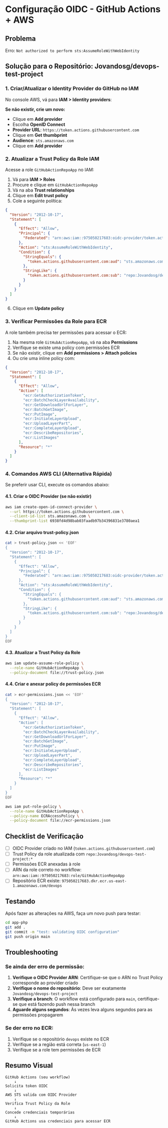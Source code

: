 # Configuração OIDC - GitHub Actions + AWS

## Problema
Erro: `Not authorized to perform sts:AssumeRoleWithWebIdentity`

## Solução para o Repositório: Jovandosg/devops-test-project

### 1. Criar/Atualizar o Identity Provider do GitHub no IAM

No console AWS, vá para **IAM > Identity providers**:

**Se não existir, crie um novo:**
- Clique em **Add provider**
- Escolha **OpenID Connect**
- **Provider URL**: `https://token.actions.githubusercontent.com`
- Clique em **Get thumbprint**
- **Audience**: `sts.amazonaws.com`
- Clique em **Add provider**

### 2. Atualizar a Trust Policy da Role IAM

Acesse a role `GitHubActionRepoApp` no IAM:

1. Vá para **IAM > Roles**
2. Procure e clique em `GitHubActionRepoApp`
3. Vá na aba **Trust relationships**
4. Clique em **Edit trust policy**
5. Cole a seguinte política:

```json
{
  "Version": "2012-10-17",
  "Statement": [
    {
      "Effect": "Allow",
      "Principal": {
        "Federated": "arn:aws:iam::975050217683:oidc-provider/token.actions.githubusercontent.com"
      },
      "Action": "sts:AssumeRoleWithWebIdentity",
      "Condition": {
        "StringEquals": {
          "token.actions.githubusercontent.com:aud": "sts.amazonaws.com"
        },
        "StringLike": {
          "token.actions.githubusercontent.com:sub": "repo:Jovandosg/devops-test-project:ref:refs/heads/main"
        }
      }
    }
  ]
}
```

6. Clique em **Update policy**

### 3. Verificar Permissões da Role para ECR

A role também precisa ter permissões para acessar o ECR:

1. Na mesma role `GitHubActionRepoApp`, vá na aba **Permissions**
2. Verifique se existe uma policy com permissões ECR
3. Se não existir, clique em **Add permissions > Attach policies**
4. Ou crie uma inline policy com:

```json
{
  "Version": "2012-10-17",
  "Statement": [
    {
      "Effect": "Allow",
      "Action": [
        "ecr:GetAuthorizationToken",
        "ecr:BatchCheckLayerAvailability",
        "ecr:GetDownloadUrlForLayer",
        "ecr:BatchGetImage",
        "ecr:PutImage",
        "ecr:InitiateLayerUpload",
        "ecr:UploadLayerPart",
        "ecr:CompleteLayerUpload",
        "ecr:DescribeRepositories",
        "ecr:ListImages"
      ],
      "Resource": "*"
    }
  ]
}
```

### 4. Comandos AWS CLI (Alternativa Rápida)

Se preferir usar CLI, execute os comandos abaixo:

#### 4.1. Criar o OIDC Provider (se não existir)

```bash
aws iam create-open-id-connect-provider \
  --url https://token.actions.githubusercontent.com \
  --client-id-list sts.amazonaws.com \
  --thumbprint-list 6938fd4d98bab03faadb97b34396831e3780aea1
```

#### 4.2. Criar arquivo trust-policy.json

```bash
cat > trust-policy.json << 'EOF'
{
  "Version": "2012-10-17",
  "Statement": [
    {
      "Effect": "Allow",
      "Principal": {
        "Federated": "arn:aws:iam::975050217683:oidc-provider/token.actions.githubusercontent.com"
      },
      "Action": "sts:AssumeRoleWithWebIdentity",
      "Condition": {
        "StringEquals": {
          "token.actions.githubusercontent.com:aud": "sts.amazonaws.com"
        },
        "StringLike": {
          "token.actions.githubusercontent.com:sub": "repo:Jovandosg/devops-test-project:ref:refs/heads/main"
        }
      }
    }
  ]
}
EOF
```

#### 4.3. Atualizar a Trust Policy da Role

```bash
aws iam update-assume-role-policy \
  --role-name GitHubActionRepoApp \
  --policy-document file://trust-policy.json
```

#### 4.4. Criar e anexar policy de permissões ECR

```bash
cat > ecr-permissions.json << 'EOF'
{
  "Version": "2012-10-17",
  "Statement": [
    {
      "Effect": "Allow",
      "Action": [
        "ecr:GetAuthorizationToken",
        "ecr:BatchCheckLayerAvailability",
        "ecr:GetDownloadUrlForLayer",
        "ecr:BatchGetImage",
        "ecr:PutImage",
        "ecr:InitiateLayerUpload",
        "ecr:UploadLayerPart",
        "ecr:CompleteLayerUpload",
        "ecr:DescribeRepositories",
        "ecr:ListImages"
      ],
      "Resource": "*"
    }
  ]
}
EOF

aws iam put-role-policy \
  --role-name GitHubActionRepoApp \
  --policy-name ECRAccessPolicy \
  --policy-document file://ecr-permissions.json
```

## Checklist de Verificação

- [ ] OIDC Provider criado no IAM (`token.actions.githubusercontent.com`)
- [ ] Trust Policy da role atualizada com `repo:Jovandosg/devops-test-project:*`
- [ ] Permissões ECR anexadas à role
- [ ] ARN da role correto no workflow: `arn:aws:iam::975050217683:role/GitHubActionRepoApp`
- [ ] Repositório ECR existe: `975050217683.dkr.ecr.us-east-1.amazonaws.com/devops`

## Testando

Após fazer as alterações na AWS, faça um novo push para testar:

```bash
cd app-php
git add .
git commit -m "test: validating OIDC configuration"
git push origin main
```

## Troubleshooting

### Se ainda der erro de permissão:

1. **Verifique o OIDC Provider ARN**: Certifique-se que o ARN no Trust Policy corresponde ao provider criado
2. **Verifique o nome do repositório**: Deve ser exatamente `Jovandosg/devops-test-project`
3. **Verifique a branch**: O workflow está configurado para `main`, certifique-se que está fazendo push nessa branch
4. **Aguarde alguns segundos**: Às vezes leva alguns segundos para as permissões propagarem

### Se der erro no ECR:

1. Verifique se o repositório `devops` existe no ECR
2. Verifique se a região está correta (`us-east-1`)
3. Verifique se a role tem permissões de ECR

## Resumo Visual

```
GitHub Actions (seu workflow)
    ↓
Solicita token OIDC
    ↓
AWS STS valida com OIDC Provider
    ↓
Verifica Trust Policy da Role
    ↓
Concede credenciais temporárias
    ↓
GitHub Actions usa credenciais para acessar ECR
```
